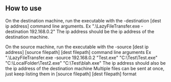 ## How to use

On the destination machine, run the executable with the -destination [dest ip address] command line arguments.
Ex ".\LazyFileTransfer.exe -destination 192.168.0.2"
The ip address should be the ip address of the destination machine.

On the source machine, run the executable with the -source [dest ip address] [source filepath] [dest filepath] command line arguments 
Ex ".\LazyFileTransfer.exe -source 192.168.0.2 "Test.exe" "C:\Test\Test.exe" "C:\LocalFolder\Test2.exe" "C:\Test\blah.exe"
The ip address should also be the ip address of the destination machine
Multiple files can be sent at once, just keep listing them in [source filepath] [dest filepath] format

